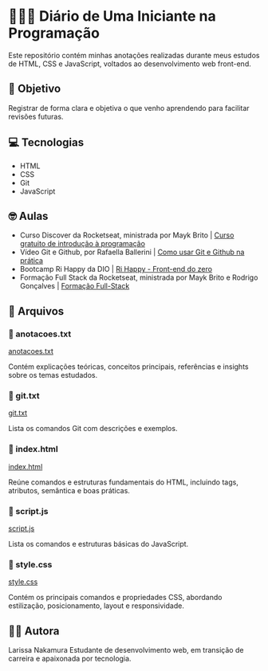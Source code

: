 # 👩🏻‍💻 Diário de Uma Iniciante na Programação

Este repositório contém minhas anotações realizadas durante meus estudos de HTML, CSS e JavaScript, voltados ao desenvolvimento web front-end.

## 🎯 Objetivo

Registrar de forma clara e objetiva o que venho aprendendo para facilitar revisões futuras.

## 💻 Tecnologias

- HTML
- CSS
- Git
- JavaScript

## 🤓 Aulas

- Curso Discover da Rocketseat, ministrada por Mayk Brito | [Curso gratuito de introdução à programação](https://www.rocketseat.com.br/discover)
- Vídeo Git e Github, por Rafaella Ballerini | [Como usar Git e Github na prática](https://www.youtube.com/watch?v=UBAX-13g8OM&t=828s) 
- Bootcamp Ri Happy da DIO | [Ri Happy - Front-end do zero](https://web.dio.me/track/f31d0ec6-b46a-47d6-b5ec-5dcd3766dacb)
- Formação Full Stack da Rocketseat, ministrada por Mayk Brito e Rodrigo Gonçalves | [Formação Full-Stack](https://www.rocketseat.com.br/formacao/fullstack) 

## 📄 Arquivos

### 💙 anotacoes.txt

[anotacoes.txt](./anotacoes.txt)

Contém explicações teóricas, conceitos principais, referências e insights sobre os temas estudados.

### 💙 git.txt

[git.txt](./git.txt)

Lista os comandos Git com descrições e exemplos.

### 🧡 index.html

[index.html](./index.html)

Reúne comandos e estruturas fundamentais do HTML, incluindo tags, atributos, semântica e boas práticas.

### 💛 script.js

[script.js](./script.js)

Lista os comandos e estruturas básicas do JavaScript.

### 💜 style.css

[style.css](./style.css)

Contém os principais comandos e propriedades CSS, abordando estilização, posicionamento, layout e responsividade.

## 👩🏻 Autora

Larissa Nakamura
Estudante de desenvolvimento web, em transição de carreira e apaixonada por tecnologia.